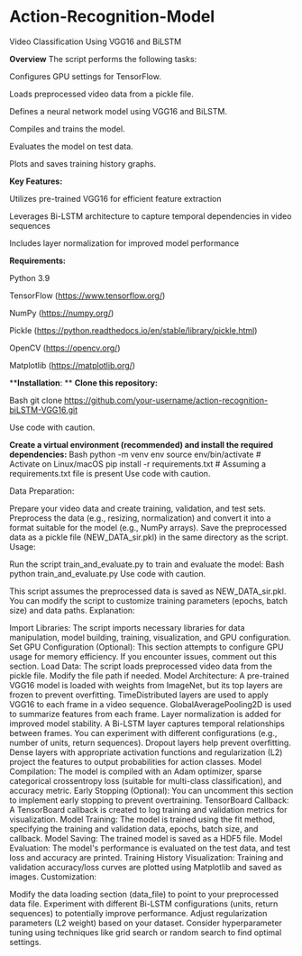 # Action-Recognition-Model
Video Classification Using VGG16 and BiLSTM


**Overview**
  The script performs the following tasks:
  
  Configures GPU settings for TensorFlow.
  
  Loads preprocessed video data from a pickle file.
  
  Defines a neural network model using VGG16 and BiLSTM.
  
  Compiles and trains the model.
  
  Evaluates the model on test data.
  
  Plots and saves training history graphs.


**Key Features:**


Utilizes pre-trained VGG16 for efficient feature extraction

Leverages Bi-LSTM architecture to capture temporal dependencies in video sequences

Includes layer normalization for improved model performance


**Requirements:**

Python 3.9

TensorFlow (https://www.tensorflow.org/)

NumPy (https://numpy.org/)

Pickle (https://python.readthedocs.io/en/stable/library/pickle.html)

OpenCV (https://opencv.org/)

Matplotlib (https://matplotlib.org/)

****Installation**:
**
**Clone this repository:**

Bash
git clone https://github.com/your-username/action-recognition-biLSTM-VGG16.git

Use code with caution.

**Create a virtual environment (recommended) and install the required dependencies:**
Bash
python -m venv env
source env/bin/activate  # Activate on Linux/macOS
pip install -r requirements.txt  # Assuming a requirements.txt file is present
Use code with caution.

Data Preparation:

Prepare your video data and create training, validation, and test sets.
Preprocess the data (e.g., resizing, normalization) and convert it into a format suitable for the model (e.g., NumPy arrays).
Save the preprocessed data as a pickle file (NEW_DATA_sir.pkl) in the same directory as the script.
Usage:

Run the script train_and_evaluate.py to train and evaluate the model:
Bash
python train_and_evaluate.py
Use code with caution.

This script assumes the preprocessed data is saved as NEW_DATA_sir.pkl.
You can modify the script to customize training parameters (epochs, batch size) and data paths.
Explanation:

Import Libraries: The script imports necessary libraries for data manipulation, model building, training, visualization, and GPU configuration.
Set GPU Configuration (Optional): This section attempts to configure GPU usage for memory efficiency. If you encounter issues, comment out this section.
Load Data: The script loads preprocessed video data from the pickle file. Modify the file path if needed.
Model Architecture:
A pre-trained VGG16 model is loaded with weights from ImageNet, but its top layers are frozen to prevent overfitting.
TimeDistributed layers are used to apply VGG16 to each frame in a video sequence.
GlobalAveragePooling2D is used to summarize features from each frame.
Layer normalization is added for improved model stability.
A Bi-LSTM layer captures temporal relationships between frames. You can experiment with different configurations (e.g., number of units, return sequences).
Dropout layers help prevent overfitting.
Dense layers with appropriate activation functions and regularization (L2) project the features to output probabilities for action classes.
Model Compilation: The model is compiled with an Adam optimizer, sparse categorical crossentropy loss (suitable for multi-class classification), and accuracy metric.
Early Stopping (Optional): You can uncomment this section to implement early stopping to prevent overtraining.
TensorBoard Callback: A TensorBoard callback is created to log training and validation metrics for visualization.
Model Training: The model is trained using the fit method, specifying the training and validation data, epochs, batch size, and callback.
Model Saving: The trained model is saved as a HDF5 file.
Model Evaluation: The model's performance is evaluated on the test data, and test loss and accuracy are printed.
Training History Visualization: Training and validation accuracy/loss curves are plotted using Matplotlib and saved as images.
Customization:

Modify the data loading section (data_file) to point to your preprocessed data file.
Experiment with different Bi-LSTM configurations (units, return sequences) to potentially improve performance.
Adjust regularization parameters (L2 weight) based on your dataset.
Consider hyperparameter tuning using techniques like grid search or random search to find optimal settings.
